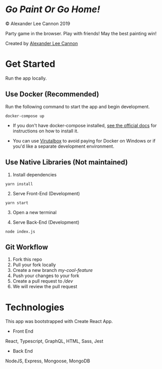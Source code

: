 # _Go Paint Or Go Home!_
&copy; Alexander Lee Cannon 2019

Party game in the browser. Play with friends! May the best painting win!

Created by [Alexander Lee Cannon](https://alex-cannon.github.io/portfolio)

# Get Started
Run the app locally.

## Use Docker (Recommended)
Run the following command to start the app and begin development.

```
docker-compose up
```

* If you don't have docker-compose installed, [see the official docs](https://docs.docker.com/compose/install/) for instructions on how to install it.

* You can use [Virutalbox](https://www.virtualbox.org) to avoid paying for Docker on Windows or if you'd like a separate development environment.

## Use Native Libraries (Not maintained)
1. Install dependencies
```
yarn install
```

2. Serve Front-End (Development)
```
yarn start
```

3. Open a new terminal

4. Serve Back-End (Development)
```
node index.js
```

## Git Workflow
1. Fork this repo
2. Pull your fork locally
3. Create a new branch _my-cool-feature_
4. Push your changes to your fork
5. Create a pull request to _/dev_
6. We will review the pull request

# Technologies
This app was bootstrapped with Create React App.

* Front End

React, Typescript, GraphQL, HTML, Sass, Jest

* Back End

NodeJS, Express, Mongoose, MongoDB

